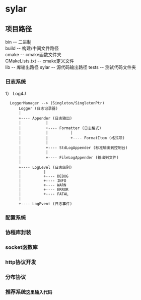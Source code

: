 # sylar

## 项目路径
bin -- 二进制  <br />
build -- 构建/中间文件路径 <br />
cmake -- cmake函数文件夹 <br />
CMakeLists.txt -- cmake定义文件 <br />
lib -- 库输出路径
sylar -- 源代码输出路径
tests -- 测试代码文件夹

### 日志系统
1）     Log4J

      LoggerManager --> (Singleton/SingletonPtr)
          Logger (日志记录器)                               
          |                                                 
          +---- Appender (日志输出)                          
          |           |                                     
          |           +---- Formatter (日志格式)             
          |           |          |                          
          |           |          +---- FormatItem (格式项)  
          |           |                                      
          |           +---- StdLogAppender (标准输出到控制台) 
          |           |                                      
          |           +---- FileLogAppender (输出到文件)      
          |                                                  
          +---- LogLevel (日志级别)                           
          |          |                                       
          |          +---- DEBUG                             
          |          +---- INFO                              
          |          +---- WARN                             
          |          +---- ERROR                             
          |          +---- FATAL                             
          |                                                  
          +---- LogEvent (日志事件)                           
### 配置系统

### 协程库封装
### socket函数库
### http协议开发
### 分布协议
### 推荐系统`这里输入代码`
